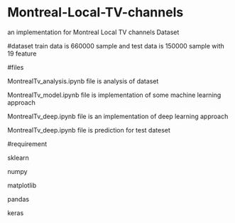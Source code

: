 # Montreal-Local-TV-channels
an implementation for Montreal Local TV channels Dataset

#dataset
train data is 660000 sample and test data is 150000 sample with 19 feature

#files


MontrealTv_analysis.ipynb file is analysis of dataset


MontrealTv_model.ipynb file is implementation of some machine learning approach


MontrealTv_deep.ipynb file is an implementation of deep learning approach


MontrealTv_deep.ipynb file is prediction for test dateset

#requirement


sklearn


numpy


matplotlib


pandas


keras
